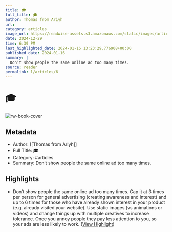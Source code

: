 ```yaml
---
title: 🎓
full_title: 🎓
author: Thomas from Ariyh
url: 
category: articles
image_url: https://readwise-assets.s3.amazonaws.com/static/images/article3.5c705a01b476.png
date: 2024-12-29
time: 6:39 PM
last_highlighted_date: 2024-01-16 13:23:29.776908+00:00
published_date: 2024-01-16
summary: |
  Don’t show people the same online ad too many times.
source: reader
permalink: l/articles/6
---
```

# 🎓

![rw-book-cover](https://readwise-assets.s3.amazonaws.com/static/images/article3.5c705a01b476.png)

## Metadata
- Author: [[Thomas from Ariyh]]
- Full Title: 🎓
- Category: #articles
- Summary: Don’t show people the same online ad too many times.

## Highlights
- Don’t show people the same online ad too many times. Cap it at 3 times per person for general advertising (creating awareness and interest) and up to 6 times for those who have already shown interest in your product (e.g. already visited your website).
  Use static images (vs animations or videos) and change things up with multiple creatives to increase tolerance.
  Once you annoy people they pay less attention to you, so your ads are less likely to work. ([View Highlight](https://read.readwise.io/read/01hm971x8vrtxrzwq18xaj5h58))


